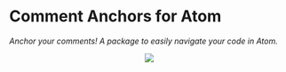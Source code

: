 # Comment Anchors for Atom

_Anchor your comments! A package to easily navigate your code in Atom._



<p align="center">
  <img src="https://raw.githubusercontent.com/callodacity/comment-anchors/master/demo/demo.gif" />
</p>
